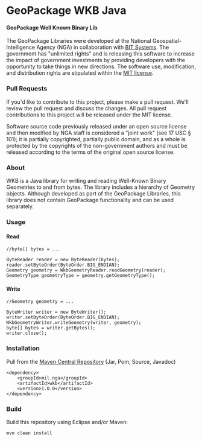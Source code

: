 # GeoPackage WKB Java

#### GeoPackage Well Known Binary Lib ####

The GeoPackage Libraries were developed at the National Geospatial-Intelligence Agency (NGA) in collaboration with [BIT Systems](https://www.bit-sys.com/index.jsp). The government has "unlimited rights" and is releasing this software to increase the impact of government investments by providing developers with the opportunity to take things in new directions. The software use, modification, and distribution rights are stipulated within the [MIT license](http://choosealicense.com/licenses/mit/).

### Pull Requests ###
If you'd like to contribute to this project, please make a pull request. We'll review the pull request and discuss the changes. All pull request contributions to this project will be released under the MIT license.

Software source code previously released under an open source license and then modified by NGA staff is considered a "joint work" (see 17 USC § 101); it is partially copyrighted, partially public domain, and as a whole is protected by the copyrights of the non-government authors and must be released according to the terms of the original open source license.

### About ###

WKB is a Java library for writing and reading Well-Known Binary Geometries to and from bytes. The library includes a hierarchy of Geometry objects. Although developed as part of the GeoPackage Libraries, this library does not contain GeoPackage functionality and can be used separately.

### Usage ###

#### Read ####

    //byte[] bytes = ...    
    
    ByteReader reader = new ByteReader(bytes);
    reader.setByteOrder(ByteOrder.BIG_ENDIAN);
    Geometry geometry = WkbGeometryReader.readGeometry(reader);
    GeometryType geometryType = geometry.getGeometryType();

#### Write ####

    //Geometry geometry = ...
    
    ByteWriter writer = new ByteWriter();
    writer.setByteOrder(ByteOrder.BIG_ENDIAN);
    WkbGeometryWriter.writeGeometry(writer, geometry);
    byte[] bytes = writer.getBytes();
    writer.close();

### Installation ###

Pull from the [Maven Central Repository](http://search.maven.org/#artifactdetails|mil.nga|wkb|1.0.0|jar) (Jar, Pom, Source, Javadoc)

    <dependency>
        <groupId>mil.nga</groupId>
        <artifactId>wkb</artifactId>
        <version>1.0.0</version>
    </dependency>

### Build ###

Build this repository using Eclipse and/or Maven:

    mvn clean install
